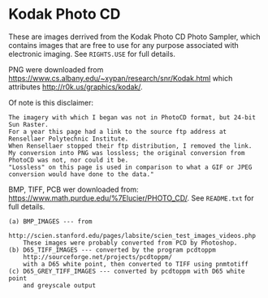 # Kodak Photo CD

These are images derrived from the Kodak Photo CD Photo Sampler, which contains images that are free to use for any purpose associated with electronic imaging. See `RIGHTS.USE` for full details. 

PNG were downloaded from https://www.cs.albany.edu/~xypan/research/snr/Kodak.html which attributes http://r0k.us/graphics/kodak/. 

Of note is this disclaimer:  
```
The imagery with which I began was not in PhotoCD format, but 24-bit Sun Raster. 
For a year this page had a link to the source ftp address at Rensellaer Polytechnic Institute. 
When Rensellaer stopped their ftp distribution, I removed the link.  
My conversion into PNG was lossless; the original conversion from PhotoCD was not, nor could it be.  
"Lossless" on this page is used in comparison to what a GIF or JPEG conversion would have done to the data."
```
BMP, TIFF, PCB wer downloaded from: https://www.math.purdue.edu/%7Elucier/PHOTO_CD/. See `README.txt` for full details. 
```
(a) BMP_IMAGES --- from
    http://scien.stanford.edu/pages/labsite/scien_test_images_videos.php
    These images were probably converted from PCD by Photoshop.
(b) D65_TIFF_IMAGES --- converted by the program pcdtoppm
    http://sourceforge.net/projects/pcdtoppm/
    with a D65 white point, then converted to TIFF using pnmtotiff
(c) D65_GREY_TIFF_IMAGES --- converted by pcdtoppm with D65 white point
    and greyscale output
```
